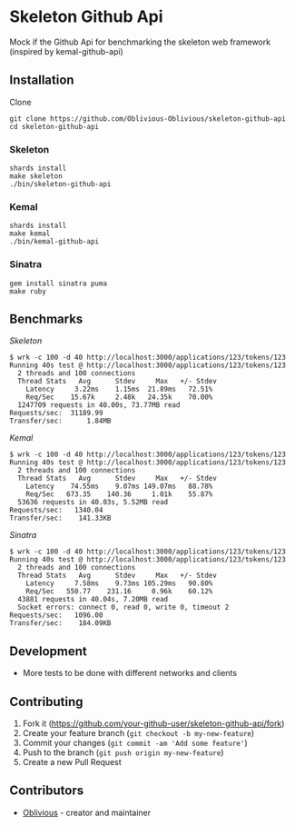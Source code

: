 # Skeleton Github Api

Mock if the Github Api for benchmarking the skeleton web framework (inspired by kemal-github-api)

## Installation

Clone

```
git clone https://github.com/Oblivious-Oblivious/skeleton-github-api
cd skeleton-github-api
```

### Skeleton

```
shards install
make skeleton
./bin/skeleton-github-api
```

### Kemal
```
shards install
make kemal
./bin/kemal-github-api
```

### Sinatra

```
gem install sinatra puma
make ruby
```

## Benchmarks

*Skeleton*
```
$ wrk -c 100 -d 40 http://localhost:3000/applications/123/tokens/123
Running 40s test @ http://localhost:3000/applications/123/tokens/123
  2 threads and 100 connections
  Thread Stats   Avg      Stdev     Max   +/- Stdev
    Latency     3.22ms    1.15ms  21.89ms   72.51%
    Req/Sec    15.67k     2.48k   24.35k    70.00%
  1247709 requests in 40.00s, 73.77MB read
Requests/sec:  31189.99
Transfer/sec:      1.84MB
```

*Kemal*
```
$ wrk -c 100 -d 40 http://localhost:3000/applications/123/tokens/123
Running 40s test @ http://localhost:3000/applications/123/tokens/123
  2 threads and 100 connections
  Thread Stats   Avg      Stdev     Max   +/- Stdev
    Latency    74.55ms    9.07ms 149.07ms   88.78%
    Req/Sec   673.35    140.36     1.01k    55.87%
  53636 requests in 40.03s, 5.52MB read
Requests/sec:   1340.04
Transfer/sec:    141.33KB
```

*Sinatra*
```
$ wrk -c 100 -d 40 http://localhost:3000/applications/123/tokens/123
Running 40s test @ http://localhost:3000/applications/123/tokens/123
  2 threads and 100 connections
  Thread Stats   Avg      Stdev     Max   +/- Stdev
    Latency     7.58ms    9.73ms 105.29ms   90.80%
    Req/Sec   550.77    231.16     0.96k    60.12%
  43881 requests in 40.04s, 7.20MB read
  Socket errors: connect 0, read 0, write 0, timeout 2
Requests/sec:   1096.00
Transfer/sec:    184.09KB
```

## Development

* More tests to be done with different networks and clients

## Contributing

1. Fork it (<https://github.com/your-github-user/skeleton-github-api/fork>)
2. Create your feature branch (`git checkout -b my-new-feature`)
3. Commit your changes (`git commit -am 'Add some feature'`)
4. Push to the branch (`git push origin my-new-feature`)
5. Create a new Pull Request

## Contributors

- [Oblivious](https://github.com/your-github-user) - creator and maintainer
